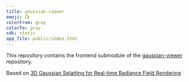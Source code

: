 ```yaml
---
title: gaussian-viewer
emoji: 📺
colorFrom: gray
colorTo: gray
sdk: static
app_file: public/index.html
---
```


This repository contains the frontend submodule of the [gaussian-viewer](https://github.com/dylanebert/gaussian-viewer) repository.

Based on [3D Gaussian Splatting for Real-time Radiance Field Rendering](https://arxiv.org/abs/2308.04079)
